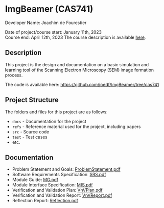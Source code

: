 # ImgBeamer (CAS741)

Developer Name: Joachim de Fourestier

Date of project/course start: January 11th, 2023  
Course end: April 12th, 2023
The course description is available [here](https://academiccalendars.romcmaster.ca/preview_course_nopop.php?catoid=46&coid=235365).

## Description

This project is the design and documentation on a basic simulation and learning tool of the Scanning Electron Microscopy (SEM) image formation process.

The code is available here: https://github.com/joedf/ImgBeamer/tree/cas741

## Project Structure
The folders and files for this project are as follows:

- `docs` - Documentation for the project
- `refs` - Reference material used for the project, including papers
- `src` - Source code
- `test` - Test cases
- etc.

## Documentation

- Problem Statement and Goals: [ProblemStatement.pdf](docs\ProblemStatementAndGoals\ProblemStatement.pdf)
- Software Requirements Specification: [SRS.pdf](docs\SRS\SRS.pdf)
- Module Guide: [MG.pdf](docs\Design\MG\MG.pdf)
- Module Interface Specification: [MIS.pdf](docs\Design\MIS\MIS.pdf)
- Verification and Validation Plan: [VnVPlan.pdf](docs\VnVPlan\VnVPlan.pdf)
- Verification and Validation Report: [VnVReport.pdf](docs\VnVReport\VnVReport.pdf)
- Reflection Report: [Reflection.pdf](docs\Reflection\Reflection.pdf)
